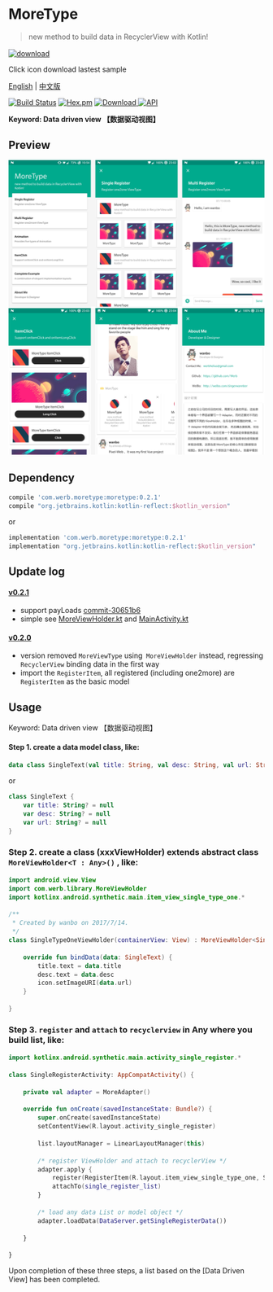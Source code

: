 # MoreType

> new method to build data in RecyclerView with Kotlin!

<a href="https://fir.im/k9yq"><img src="https://raw.githubusercontent.com/Werb/MoreType/master/app/src/main/res/mipmap-xhdpi/app_icon.png" width = "90" alt="download" align=center /></a>

Click icon download lastest sample

[English](https://github.com/Werb/MoreType/blob/master/README_EN.md) | [中文版](https://github.com/Werb/MoreType/blob/master/README_ZH.md)

[![Build Status](https://travis-ci.org/Werb/MoreType.svg?branch=master)](https://travis-ci.org/Werb/MoreType)
[![Hex.pm](https://img.shields.io/hexpm/l/plug.svg)](https://github.com/Werb/MoreType/blob/master/LICENSE)
 [ ![Download](https://api.bintray.com/packages/werbhelius/maven/moretype/images/download.svg) ](https://bintray.com/werbhelius/maven/moretype/_latestVersion)
 [![API](https://img.shields.io/badge/API-16%2B-brightgreen.svg?style=flat)](https://android-arsenal.com/api?level=16)

 **Keyword: Data driven view 【数据驱动视图】**

 ## Preview
![more-type-one](./screenshot/type1.png)
![more-type-two](./screenshot/type2.png)

## Dependency
```gradle
compile 'com.werb.moretype:moretype:0.2.1'
compile "org.jetbrains.kotlin:kotlin-reflect:$kotlin_version"
```
or
```gradle
implementation 'com.werb.moretype:moretype:0.2.1'
implementation "org.jetbrains.kotlin:kotlin-reflect:$kotlin_version"
```

## Update log
#### [v0.2.1](https://github.com/Werb/MoreType/releases/tag/v0.2.1)
* support payLoads [commit-30651b6](https://github.com/Werb/MoreType/commit/30651b6e092a65f073106a7488ecc86f6e7e8219)
* simple see [MoreViewHolder.kt](https://github.com/Werb/MoreType/blob/master/app/src/main/java/com/werb/moretype/main/MainCardViewHolder.kt) and [MainActivity.kt](https://github.com/Werb/MoreType/blob/master/app/src/main/java/com/werb/moretype/main/MainActivity.kt)

#### [v0.2.0](https://github.com/Werb/MoreType/releases/tag/v0.2.0)
* version removed `MoreViewType` using` MoreViewHolder` instead, regressing `RecyclerView` binding data in the first way
* import the `RegisterItem`, all registered (including one2more) are` RegisterItem` as the basic model

## Usage

Keyword: Data driven view 【数据驱动视图】

#### Step 1. create a data model class, like:
```kotlin
data class SingleText(val title: String, val desc: String, val url: String)
```
or
```kotlin
class SingleText {
    var title: String? = null
    var desc: String? = null
    var url: String? = null
}
```

### Step 2. create a class (xxxViewHolder) extends abstract class `MoreViewHolder<T : Any>()` , like:

```kotlin
import android.view.View
import com.werb.library.MoreViewHolder
import kotlinx.android.synthetic.main.item_view_single_type_one.*

/**
 * Created by wanbo on 2017/7/14.
 */
class SingleTypeOneViewHolder(containerView: View) : MoreViewHolder<SingleText>(containerView) {

    override fun bindData(data: SingleText) {
        title.text = data.title
        desc.text = data.desc
        icon.setImageURI(data.url)
    }

}
```

### Step 3. `register` and `attach` to `recyclerview` in Any where you build list, like:

```kotlin
import kotlinx.android.synthetic.main.activity_single_register.*

class SingleRegisterActivity: AppCompatActivity() {

    private val adapter = MoreAdapter()

    override fun onCreate(savedInstanceState: Bundle?) {
        super.onCreate(savedInstanceState)
        setContentView(R.layout.activity_single_register)

        list.layoutManager = LinearLayoutManager(this)

        /* register ViewHolder and attach to recyclerView */
        adapter.apply {
            register(RegisterItem(R.layout.item_view_single_type_one, SingleTypeOneViewHolder::class.java))
            attachTo(single_register_list)
        }

        /* load any data List or model object */
        adapter.loadData(DataServer.getSingleRegisterData())

    }

}
```
Upon completion of these three steps, a list based on the [Data Driven View] has been completed.

